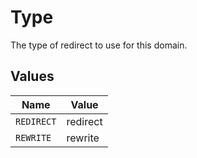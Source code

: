 # Type

The type of redirect to use for this domain.


## Values

| Name       | Value      |
| ---------- | ---------- |
| `REDIRECT` | redirect   |
| `REWRITE`  | rewrite    |